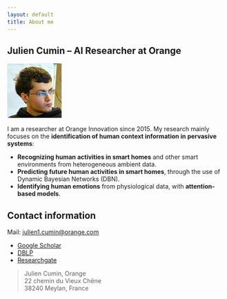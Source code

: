 ```yaml
---
layout: default
title: About me
---
```


## Julien Cumin – AI Researcher at Orange

<img class="profile-picture" src="photo.jpg">

I am a researcher at Orange Innovation since 2015. My research mainly focuses on the **identification of human context information in pervasive systems**:

- **Recognizing human activities in smart homes** and other smart environments from heterogeneous ambient data.
- **Predicting future human activities in smart homes**, through the use of Dynamic Bayesian Networks (DBN).
- **Identifying human emotions** from physiological data, with **attention-based models**.


## Contact information

Mail: [julien1.cumin@orange.com](mailto:julien1.cumin@orange.com)

- [Google Scholar](https://scholar.google.com/citations?user=byW2uYQAAAAJ&hl=en)
- [DBLP](https://dblp.org/pid/174/6777.html)
- [Researchgate](https://www.researchgate.net/profile/Julien-Cumin)


> Julien Cumin, Orange<br>
> 22 chemin du Vieux Chêne<br>
> 38240 Meylan, France


